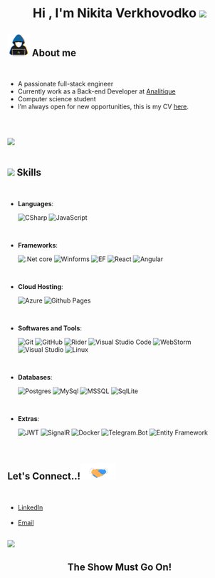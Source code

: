 <h1 align="center"><b>Hi , I'm Nikita Verkhovodko </b><img src="https://media.giphy.com/media/hvRJCLFzcasrR4ia7z/giphy.gif" width="35"></h1>



## <picture><img src = "https://github.com/0xAbdulKhalid/0xAbdulKhalid/raw/main/assets/mdImages/about_me.gif" width = 50px></picture> **About me**

<br>

- A passionate full-stack engineer<br>
- Currently work as a Back-end Developer at <a href="https://analitique.com/" target="_blank">Analitique</a><br>
- Computer science student<br>
- I’m always open for new opportunities, this is my CV <a href="https://resume.io/r/C4obXFV3m" target="_blank">here</a>.

<br><br>

<img src="https://user-images.githubusercontent.com/73097560/115834477-dbab4500-a447-11eb-908a-139a6edaec5c.gif"><br><br>

## <img src="https://media2.giphy.com/media/QssGEmpkyEOhBCb7e1/giphy.gif?cid=ecf05e47a0n3gi1bfqntqmob8g9aid1oyj2wr3ds3mg700bl&rid=giphy.gif" width ="25"><b> Skills</b>
<br>

<p align="center">

- **Languages**:
    
    ![CSharp](https://img.shields.io/badge/CSharp-ED8B00?style=for-the-badge&logo=openjdk&logoColor=white)
    ![JavaScript](https://img.shields.io/badge/JavaScript-ED8B00?style=for-the-badge&logo=openjdk&logoColor=white)

<br>   
    
- **Frameworks**:

   ![.Net core](https://img.shields.io/badge/.net-6DB33F?style=for-the-badge&logo=spring&logoColor=white)
   ![Winforms](https://img.shields.io/badge/Winforms-6DB33F?style=for-the-badge&logo=spring&logoColor=white)
   ![EF](https://img.shields.io/badge/EntityFramework-6DB33F?style=for-the-badge&logo=spring&logoColor=white)
   ![React](https://img.shields.io/badge/React-F7DF1E?style=for-the-badge&logo=javascript&logoColor=black)
   ![Angular](https://img.shields.io/badge/Angular-007ACC?style=for-the-badge&logo=typescript&logoColor=white)

<br>

- **Cloud Hosting**:

    ![Azure](https://img.shields.io/badge/Microsoft_Azure-0089D6?style=for-the-badge&logo=microsoft-azure&logoColor=white)
    ![Github Pages](https://img.shields.io/badge/GitHub%20Pages-%23327FC7.svg?style=for-the-badge&logo=github&logoColor=white)
    
<br>

- **Softwares and Tools**:

    ![Git](https://img.shields.io/badge/git-%23F05033.svg?style=for-the-badge&logo=git&logoColor=white)
    ![GitHub](https://img.shields.io/badge/github-%23121011.svg?style=for-the-badge&logo=github&logoColor=white)
    ![Rider](https://img.shields.io/badge/Rider-000000.svg?style=for-the-badge&logo=intellij-idea&logoColor=white)
    ![Visual Studio Code](https://img.shields.io/badge/Visual%20Studio%20Code-0078d7.svg?style=for-the-badge&logo=visual-studio-code&logoColor=white)
    ![WebStorm](https://img.shields.io/badge/WebStorm-000000?style=for-the-badge&logo=WebStorm&logoColor=white)
    ![Visual Studio](https://img.shields.io/badge/VisualStudio-2C2255?style=for-the-badge&logo=eclipse&logoColor=white)
    ![Linux](https://img.shields.io/badge/Linux-FCC624?style=for-the-badge&logo=linux&logoColor=black) 

<br>
  
- **Databases**:
    
    ![Postgres](https://img.shields.io/badge/PostgreSQL-316192?style=for-the-badge&logo=postgresql&logoColor=white)
    ![MySql](https://img.shields.io/badge/MySQL-005C84?style=for-the-badge&logo=mysql&logoColor=white)
    ![MSSQL](https://img.shields.io/badge/Microsoft%20SQL%20Server-CC2927?style=for-the-badge&logo=microsoft%20sql%20server&logoColor=white)
    ![SqlLite](https://img.shields.io/badge/SQLite-07405E?style=for-the-badge&logo=sqlite&logoColor=white)

 
<br>   

- **Extras**:

    ![JWT](https://img.shields.io/badge/json%20web%20tokens-323330?style=for-the-badge&logo=json-web-tokens&logoColor=pin)
    ![SignalR](https://img.shields.io/badge/SignalR-323330?style=for-the-badge&logo=json-web-tokens&logoColor=pin)
    ![Docker](https://img.shields.io/badge/Docker-323330?style=for-the-badge&logo=json-web-tokens&logoColor=pin)
    ![Telegram.Bot](https://img.shields.io/badge/Telegram-323330?style=for-the-badge&logo=json-web-tokens&logoColor=pin)
    ![Entity Framework](https://img.shields.io/badge/EntityFramework-59666C?style=for-the-badge&logo=Hibernate&logoColor=white)

</p>

<br>

## <b> Let's Connect..!</b><img src="https://github.com/0xAbdulKhalid/0xAbdulKhalid/raw/main/assets/mdImages/handshake.gif" width ="80">
<br>
<div align='left'>

<ul>

<li>
<a href="https://www.linkedin.com/in/nikita-verkhovodko-225461223/" target="_blank">
  LinkedIn
</a>
</li>

<br>

<li>
<a href="mailto:mikita.verkhavodka@gmail.com" target="_blank">
Email
</a>
</li>
	
</ul>
</div>

<br>
<img src="https://user-images.githubusercontent.com/73097560/115834477-dbab4500-a447-11eb-908a-139a6edaec5c.gif">
<br>

<div align='center'>

## <b>The Show Must Go On!</b>

</div>
